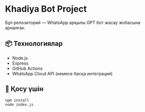 # Khadiya Bot Project

Бұл репозиторий — WhatsApp арқылы GPT бот жасау жобасына арналған.

## 📦 Технологиялар

- Node.js
- Express
- GitHub Actions
- WhatsApp Cloud API (немесе басқа интеграция)

## 🚀 Қосу үшін

```bash
npm install
node index.js
